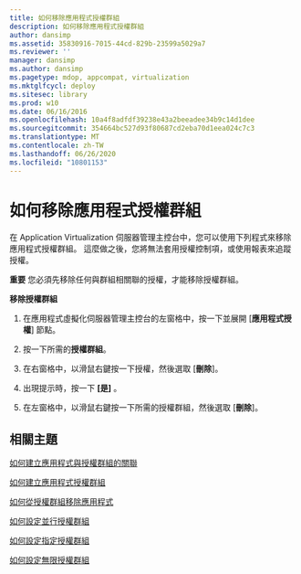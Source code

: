 ```yaml
---
title: 如何移除應用程式授權群組
description: 如何移除應用程式授權群組
author: dansimp
ms.assetid: 35830916-7015-44cd-829b-23599a5029a7
ms.reviewer: ''
manager: dansimp
ms.author: dansimp
ms.pagetype: mdop, appcompat, virtualization
ms.mktglfcycl: deploy
ms.sitesec: library
ms.prod: w10
ms.date: 06/16/2016
ms.openlocfilehash: 10a4f8adfdf39238e43a2beeadee34b9c14d1dee
ms.sourcegitcommit: 354664bc527d93f80687cd2eba70d1eea024c7c3
ms.translationtype: MT
ms.contentlocale: zh-TW
ms.lasthandoff: 06/26/2020
ms.locfileid: "10801153"
---
```

# 如何移除應用程式授權群組


在 Application Virtualization 伺服器管理主控台中，您可以使用下列程式來移除應用程式授權群組。 這麼做之後，您將無法套用授權控制項，或使用報表來追蹤授權。

**重要** 您必須先移除任何與群組相關聯的授權，才能移除授權群組。

 

**移除授權群組**

1.  在應用程式虛擬化伺服器管理主控台的左窗格中，按一下並展開 [**應用程式授權**] 節點。

2.  按一下所需的**授權群組**。

3.  在右窗格中，以滑鼠右鍵按一下授權，然後選取 [**刪除**]。

4.  出現提示時，按一下 **[是]** 。

5.  在左窗格中，以滑鼠右鍵按一下所需的授權群組，然後選取 [**刪除**]。

## 相關主題


[如何建立應用程式與授權群組的關聯](how-to-associate-an-application-with-a-license-group.md)

[如何建立應用程式授權群組](how-to-create-an-application-license-group.md)

[如何從授權群組移除應用程式](how-to-remove-an-application-from-a-license-group.md)

[如何設定並行授權群組](how-to-set-up-a-concurrent-license-group.md)

[如何設定指定授權群組](how-to-set-up-a-named-license-group.md)

[如何設定無限授權群組](how-to-set-up-an-unlimited-license-group.md)

 

 





